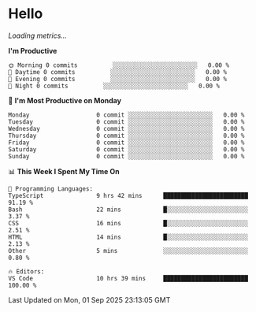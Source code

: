 # Hello

<!-- METRICS:START -->
<p><em>Loading metrics…</em></p>
<!-- METRICS:END -->

<!--START_SECTION:waka-->
**I'm Productive**

```text
🌞 Morning 0 commits          ░░░░░░░░░░░░░░░░░░░░░░░░   0.00 % 
🌆 Daytime 0 commits          ░░░░░░░░░░░░░░░░░░░░░░░░   0.00 % 
🌃 Evening 0 commits          ░░░░░░░░░░░░░░░░░░░░░░░░   0.00 % 
🌙 Night 0 commits          ░░░░░░░░░░░░░░░░░░░░░░░░   0.00 % 
```
📅 **I'm Most Productive on Monday**

```text
Monday                   0 commit ░░░░░░░░░░░░░░░░░░░░░░░░   0.00 % 
Tuesday                  0 commit ░░░░░░░░░░░░░░░░░░░░░░░░   0.00 % 
Wednesday                0 commit ░░░░░░░░░░░░░░░░░░░░░░░░   0.00 % 
Thursday                 0 commit ░░░░░░░░░░░░░░░░░░░░░░░░   0.00 % 
Friday                   0 commit ░░░░░░░░░░░░░░░░░░░░░░░░   0.00 % 
Saturday                 0 commit ░░░░░░░░░░░░░░░░░░░░░░░░   0.00 % 
Sunday                   0 commit ░░░░░░░░░░░░░░░░░░░░░░░░   0.00 % 
```

📊 **This Week I Spent My Time On**

```text
💬 Programming Languages: 
TypeScript               9 hrs 42 mins      ████████████████████████   91.19 % 
Bash                     22 mins            █░░░░░░░░░░░░░░░░░░░░░░░   3.37 % 
CSS                      16 mins            █░░░░░░░░░░░░░░░░░░░░░░░   2.51 % 
HTML                     14 mins            █░░░░░░░░░░░░░░░░░░░░░░░   2.13 % 
Other                    5 mins             ░░░░░░░░░░░░░░░░░░░░░░░░   0.80 % 

🔥 Editors: 
VS Code                  10 hrs 39 mins     ████████████████████████   100.00 % 
```

 Last Updated on Mon, 01 Sep 2025 23:13:05 GMT
<!--END_SECTION:waka-->
